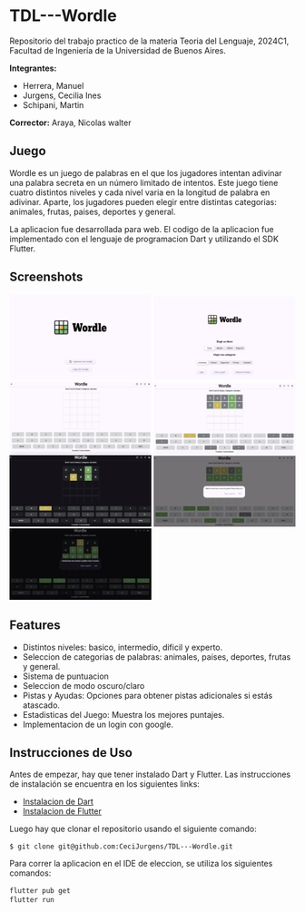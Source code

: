 # TDL---Wordle
Repositorio del trabajo practico de la  materia Teoria del Lenguaje, 2024C1, Facultad de Ingeniería de la Universidad de Buenos Aires. 

**Integrantes:**

- Herrera, Manuel
- Jurgens, Cecilia Ines
- Schipani, Martin

**Corrector:** Araya, Nicolas walter

## Juego

Wordle es un juego de palabras en el que los jugadores intentan adivinar una palabra secreta en un número limitado de intentos. Este juego tiene cuatro distintos niveles y cada nivel varia en la longitud de palabra en adivinar. Aparte, los jugadores pueden elegir entre distintas categorias: animales, frutas, paises, deportes y general. 

La aplicacion fue desarrollada para web. El codigo de la aplicacion fue implementado con el lenguaje de programacion Dart y utilizando el SDK Flutter.

## Screenshots

<img src="https://github.com/CeciJurgens/TDL---Wordle/blob/main/assets/1.png" alt="Screenshot 1" width="250"/> <img src="https://github.com/CeciJurgens/TDL---Wordle/blob/main/assets/2.png" alt="Screenshot 2" width="250"/> <img src="https://github.com/CeciJurgens/TDL---Wordle/blob/main/assets/3.png" alt="Screenshot 3" width="250"/> <img src="https://github.com/CeciJurgens/TDL---Wordle/blob/main/assets/4.png" alt="Screenshot 4" width="250"/> <img src="https://github.com/CeciJurgens/TDL---Wordle/blob/main/assets/5.png" alt="Screenshot 4" width="250"/> <img src="https://github.com/CeciJurgens/TDL---Wordle/blob/main/assets/6.png" alt="Screenshot 4" width="250"/> <img src="https://github.com/CeciJurgens/TDL---Wordle/blob/main/assets/7.png" alt="Screenshot 4" width="250"/>



## Features
- Distintos niveles: basico, intermedio, dificil y experto.
- Seleccion de categorias de palabras: animales, paises, deportes, frutas y general.
- Sistema de puntuacion
- Seleccion de modo oscuro/claro
- Pistas y Ayudas: Opciones para obtener pistas adicionales si estás atascado.
- Estadisticas del Juego: Muestra los mejores puntajes.
- Implementacion de un login con google. 

## Instrucciones de Uso

Antes de empezar, hay que tener instalado Dart y Flutter. Las instrucciones de instalación se encuentra en los siguientes links: 
- [Instalacion de Dart](https://dart.dev/get-dart)
- [Instalacion de Flutter](https://docs.flutter.dev/get-started/install)

Luego hay que clonar el repositorio usando el siguiente comando:

```
$ git clone git@github.com:CeciJurgens/TDL---Wordle.git
```

Para correr la aplicacion en el IDE de eleccion, se utiliza los siguientes comandos: 

```
flutter pub get
flutter run
```
